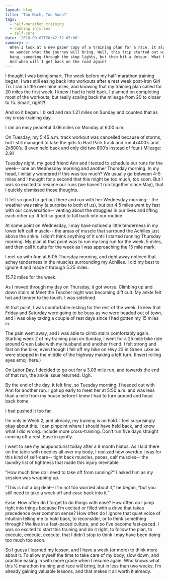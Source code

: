 ```yaml
---
layout: blog
title: 'Too Much, Too Soon?'
tags:
  - half-marathon training
  - running injuries
  - self-care
date: '2018-09-07T20:42:32-05:00'
summary: >-
  When I look at a new paper copy of a training plan for a race, it always makes
  me wonder what the journey will bring. Well, this trip started out with a
  bang, speeding through the stop lights, but then hit a detour. What happened?
  And when will I get back on the road again?
---
```

I thought I was being smart. The week before my half-marathon training began, I was still easing back into workouts after a rest week post-Iron Girl Tri. I ran a little over nine miles, and knowing that my training plan called for 20 miles the first week, I knew I had to hold back. I planned on completing most of the workouts, but really scaling back the mileage from 20 to closer to 15. Smart, right?!



And so it began. I biked and ran 1.21 miles on Sunday and counted that as my cross-training day. 



I ran an easy peaceful 3.06 miles on Monday at 6:00 a.m. 



On Tuesday, my 5:45 a.m. track workout was cancelled because of storms, but I still managed to take the girls to Hart Park track and run 4x400’s and 2x800’s. (I even held back and only did two 800’s instead of four.) Mileage: 2.91



Tuesday night, my good friend Ann and I texted to schedule our runs for the week-- one on Wednesday morning and another Thursday morning. In my head, I initially wondered if this was too much? We usually go between 4-5 miles and I thought for a second that this might be too much, too soon. But I was so excited to resume our runs (we haven’t run together since May), that I quickly dismissed those thoughts. 



It felt so good to get out there and run with her Wednesday morning-- the weather was rainy (a surprise to both of us), but our 4.5 miles went by fast with our conversation-- venting about the struggles in our lives and lifting each other up. It felt so good to fall back into our routine. 



At some point on Wednesday, I may have noticed a little tenderness in my lower left calf muscle-- the areas of muscle that surround the Achilles just above the ankle. I didn’t think anything of it until I started running Thursday morning. My plan at that point was to run my long run for the week, 5 miles, and then call it quits for the week as I was approaching the 15 mile mark. 



I met up with Ann at 6:05 Thursday morning, and right away noticed that achey tenderness in the muscles surrounding my Achilles. I did my best to ignore it and made it through 5.25 miles. 



15.72 miles for the week. 



As I moved through my day on Thursday, it got worse. Climbing up and down stairs at Meet the Teacher night was becoming difficult. My ankle felt hot and tender to the touch. I was sidelined. 



At that point, I was comfortable resting for the rest of the week. I knew that Friday and Saturday were going to be busy as we were headed out of town, and I was okay taking a couple of rest days since I had gotten my 15 miles in. 



The pain went away, and I was able to climb stairs comfortably again. Starting week 2 of my training plan on Sunday, I went for a 25 mile bike ride around Green Lake with my husband and another friend. I felt strong and fast on the bike, even though I fell off my bike on Hwy 23 in Green Lake as were stopped in the middle of the highway making a left turn. (Insert rolling eyes emoji here.) 



On Labor Day, I decided to go out for a 3.09 mile run, and towards the end of that run, the ankle issue returned. Ugh. 



By the end of the day, it felt fine, so Tuesday morning, I headed out with Ann for another run. I got up early to meet her at 5:50 a.m. and was less than a mile from my house before I knew I had to turn around and head back home. 



I had pushed it too far. 



I’m only in Week 2, and already, my training is on hold. I feel surprisingly okay about this. I can pinpoint where I should have held back, and know what I did wrong. Include more cross-training. Don’t run five days straight coming off a rest. Ease in gently. 



I went to see my acupuncturist today after a 9 month hiatus. As I laid there on the table with needles all over my body, I realized how overdue I was for this kind of self-care-- tight back muscles, psoas, calf muscles-- the laundry list of tightness that made this injury inevitable. 



“How much time do I need to take off from running?” I asked him as my session was wrapping up. 



“This is not a big deal-- I”m not too worried about it,” he began, “but you still need to take a week off and ease back into it.” 



Ease. How often do I forget to do things with ease? How often do I jump right into things because I’m excited or filled with a drive that takes precedence over common sense? How often do I ignore that quiet voice of intuition telling me to hold back, to reconsider, or to think something through? We live in a fast-paced culture, and so I’ve become fast-paced. I was so excited to start this training and do it right, to follow the plan, to execute, execute, execute, that I didn’t stop to think I may have been doing too much too soon. 



So I guess I learned my lesson, and I have a week (or more) to think more about it. To allow myself the time to take care of my body, slow down, and practice easing in with more grace when I resume again. Who knows what this ½ marathon training and race will bring, but in less than two weeks, I’m already gaining valuable lessons, and that makes it all worth it already.
